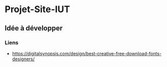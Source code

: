 # Projet-Site-IUT

## Idée à développer

### Liens
 - https://digitalsynopsis.com/design/best-creative-free-download-fonts-designers/
